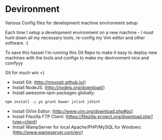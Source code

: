 # Devironment

Various Config files for development machine environment setup

Each time I setup a development environment on a new machine - I must hunt down all my
necessary tools, re-config my Vim editor and other software. :(

To save this hassel I'm running this Git Repo to make it easy to deploy new machines
with the tools and configs to make my devironment nice and comfyyy

Git for much win =)


* Install Git: (http://msysgit.github.io/)
* Install NodeJS: (http://nodejs.org/download/)
* Install awesome npm packages globally:

```bash
npm install -g yo grunt bower jslint jshint
```
* Install GVim Editor: (http://www.vim.org/download.php#pc)
* Install Filezilla FTP Client: (https://filezilla-project.org/download.php?type=client)
* Install WampServer for local Apache/PHP/MySQL for Windows: (http://www.wampserver.com/en/)
